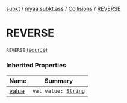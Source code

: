 [subkt](../../index.md) / [myaa.subkt.ass](../index.md) / [Collisions](index.md) / [REVERSE](./-r-e-v-e-r-s-e.md)

# REVERSE

`REVERSE` [(source)](https://github.com/Myaamori/SubKt/blob/0.1.19/src/main/kotlin/myaa/subkt/ass/parser.kt#L755)

### Inherited Properties

| Name | Summary |
|---|---|
| [value](value.md) | `val value: `[`String`](https://kotlinlang.org/api/latest/jvm/stdlib/kotlin/-string/index.html) |
